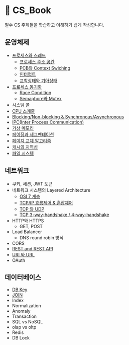 # 📖 CS_Book
필수 CS 주제들을 학습하고 이해하기 쉽게 작성합니다.

## 운영체제
+ [프로세스와 스레드](https://github.com/seonyoung42/CS_Book/blob/master/OperatingSystem/프로세스와%20스레드.md)
  + [프로세스 주소 공간](https://github.com/seonyoung42/CS_Book/blob/master/OperatingSystem/프로세스%20주소%20공간.md)
  + [PCB와 Context Swiching](https://github.com/seonyoung42/CS_Book/blob/master/OperatingSystem/PCB와%20Context%20Switching.md)
  + [인터럽트](https://github.com/seonyoung42/CS_Book/blob/master/OperatingSystem/인터럽트.md)
  + [교착상태와 기아상태](https://github.com/seonyoung42/CS_Book/blob/master/OperatingSystem/교착상태와%20기아상태.md)
+ [프로세스 동기화](https://github.com/seonyoung42/CS_Book/blob/master/OperatingSystem/프로세스%20동기화.md)
  + [Race Condition](https://github.com/seonyoung42/CS_Book/blob/master/OperatingSystem/Race%20Condition.md)
  + [Semaphore와 Mutex](https://github.com/seonyoung42/CS_Book/blob/master/OperatingSystem/Semaphore%20와%20Mutex.md)
+ [시스템 콜](https://github.com/seonyoung42/CS_Book/blob/master/OperatingSystem/시스템%20콜.md)
+ [CPU 스케줄](https://github.com/seonyoung42/CS_Book/blob/master/OperatingSystem/CPU%20스케쥴링.md)
+ [Blocking/Non-blocking & Synchronous/Asynchronous](https://github.com/seonyoung42/CS_Book/blob/master/OperatingSystem/Blocking%2C%20Non-blocking%20%26%20Synchronous%2C%20Asynchronous.md)
+ [IPC(Inter Process Communication)](https://github.com/seonyoung42/CS_Book/blob/master/OperatingSystem/IPC.md)
+ [가상 메모리](https://github.com/seonyoung42/CS_Book/blob/master/OperatingSystem/가상메모리.md)
+ [페이징과 세그멘테이션](https://github.com/seonyoung42/CS_Book/blob/master/OperatingSystem/페이징과%20세그멘테이션.md)
+ [페이지 교체 알고리즘](https://github.com/seonyoung42/CS_Book/blob/master/OperatingSystem/페이지%20교체%20알고리즘.md)
+ [캐시의 지역성](https://github.com/seonyoung42/CS_Book/blob/master/OperatingSystem/캐시의%20지역성.md)
+ [파일 시스템](https://github.com/seonyoung42/CS_Book/blob/master/OperatingSystem/파일시스템.md)

## 네트워크
+ 쿠키, 세션, JWT 토큰
+ 네트워크 시스템의 Layered Architecture
  + [OSI 7 계층](https://github.com/seonyoung42/CS_Book/blob/master/Network/OSI%207계층.md)
  + [TCP/IP 흐름제어 & 혼잡제어](https://github.com/seonyoung42/CS_Book/blob/master/Network/TCP%26IP%20혼잡제어%26흐름제어.md)
  + [TCP 와 UDP](https://github.com/seonyoung42/CS_Book/blob/master/Network/TCP와%20UDP.md)
  + [TCP 3-way-handshake / 4-way-handshake](https://github.com/seonyoung42/CS_Book/blob/master/Network/TCP%203-way-handshake%20%26%204-way-handshake.md)
+ HTTP와 HTTPS
  + GET, POST
+ Load Balancer
  + DNS round robin 방식
+ CORS
+ [REST and REST API](https://github.com/seonyoung42/CS_Book/blob/master/Network/Rest와%20Rest%20API.md)
+ [URI 와 URL](https://github.com/seonyoung42/CS_Book/blob/master/Network/URI와%20URL.md)
+ OAuth

## 데이터베이스
+ [DB Key](https://github.com/seonyoung42/CS_Book/blob/master/DataBase/DB%20Key.md)
+ [JOIN](https://github.com/seonyoung42/CS_Book/blob/master/DataBase/JOIN.md)
+ Index
+ Normalization
+ Anomaly
+ Transaction
+ SQL vs NoSQL
+ olap vs oltp
+ Redis
+ DB Lock

